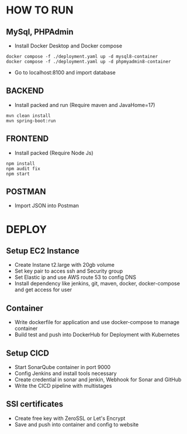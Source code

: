 # HOW TO RUN

## MySql, PHPAdmin

- Install Docker Desktop and Docker compose

```
docker compose -f ./deployment.yaml up -d mysql8-container
docker compose -f ./deployment.yaml up -d phpmyadmin8-container
```

- Go to localhost:8100 and import database

## BACKEND

- Install packed and run (Require maven and JavaHome=17)

```
mvn clean install
mvn spring-boot:run
```

## FRONTEND

- Install packed (Require Node Js)

```
npm install
npm audit fix
npm start
```


## POSTMAN

- Import JSON into Postman

# DEPLOY

## Setup EC2 Instance

- Create Instane t2.large with 20gb volume
- Set key pair to acces ssh and Security group
- Set Elastic ip and use AWS route 53 to config DNS
- Install dependency like jenkins, git, maven, docker, docker-compose and get access for user

## Container

- Write dockerfile for application and use docker-compose to manage container
- Build test and push into DockerHub for Deployment with Kubernetes

## Setup CICD

- Start SonarQube container in port 9000
- Config Jenkins and install tools necessary
- Create credential in sonar and jenkin, Webhook for Sonar and GitHub
- Write the CICD pipeline with multistages  

## SSl certificates

- Create free key with ZeroSSL or Let's Encrypt
- Save and push into container and config to website

